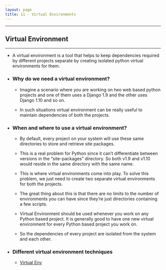 ```yaml
---
layout: page
title: 11 - Virtual Environments
---
```

***

## Virtual Environment
***

- A virtual environment is a tool that helps to keep dependencies required by different projects separate by creating isolated python virtual environments for them.

- ### Why do we need a virtual environment?

  - Imagine a scenario where you are working on two web based python projects and one of them uses a Django 1.9 and the other uses Django 1.10 and so on.
  
  - In such situations virtual environment can be really useful to maintain dependencies of both the projects.

- ### When and where to use a virtual environment?

  - By default, every project on your system will use these same directories to store and retrieve site packages.

  - This is a real problem for Python since it can’t differentiate between versions in the “site-packages” directory. So both v1.9 and v1.10 would reside in the same directory with the same name.

  - This is where virtual environments come into play. To solve this problem, we just need to create two separate virtual environments for both the projects.

  - The great thing about this is that there are no limits to the number of environments you can have since they’re just directories containing a few scripts.

  - Virtual Environment should be used whenever you work on any Python based project. It is generally good to have one new virtual environment for every Python based project you work on.
  
  - So the dependencies of every project are isolated from the system and each other.

- ### Different virtual environment techniques

  - [Virtual Env](https://george-kj.github.io/py-tour/lessons/11/virtual_env)
